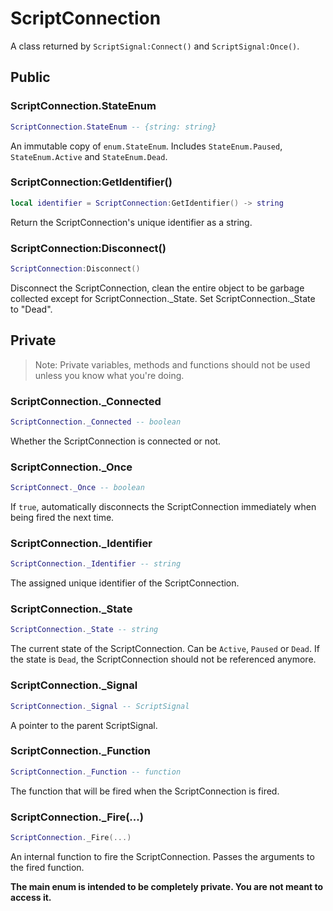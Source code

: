 # ScriptConnection
A class returned by `ScriptSignal:Connect()` and `ScriptSignal:Once()`.

## Public
### ScriptConnection.StateEnum
``` lua
ScriptConnection.StateEnum -- {string: string}
```
An immutable copy of `enum.StateEnum`. Includes `StateEnum.Paused`, `StateEnum.Active` and `StateEnum.Dead`.
### ScriptConnection:GetIdentifier()
``` lua
local identifier = ScriptConnection:GetIdentifier() -> string
```
Return the ScriptConnection's unique identifier as a string.
### ScriptConnection:Disconnect()
``` lua
ScriptConnection:Disconnect()
```
Disconnect the ScriptConnection, clean the entire object to be garbage collected except for ScriptConnection._State. Set ScriptConnection._State to "Dead".

## Private
> Note: Private variables, methods and functions should not be used unless you know what you're doing.
### ScriptConnection._Connected
``` lua
ScriptConnection._Connected -- boolean
```
Whether the ScriptConnection is connected or not.
### ScriptConnection._Once
``` lua
ScriptConnect._Once -- boolean
```
If `true`, automatically disconnects the ScriptConnection immediately when being fired the next time.
### ScriptConnection._Identifier
``` lua
ScriptConnection._Identifier -- string
```
The assigned unique identifier of the ScriptConnection.
### ScriptConnection._State
``` lua
ScriptConnection._State -- string
```
The current state of the ScriptConnection. Can be `Active`, `Paused` or `Dead`. If the state is `Dead`, the ScriptConnection should not be referenced anymore.
### ScriptConnection._Signal
```lua
ScriptConnection._Signal -- ScriptSignal
```
A pointer to the parent ScriptSignal.
### ScriptConnection._Function
``` lua
ScriptConnection._Function -- function
```
The function that will be fired when the ScriptConnection is fired.
### ScriptConnection._Fire(...)
``` lua
ScriptConnection._Fire(...)
```
An internal function to fire the ScriptConnection. Passes the arguments to the fired function.

**The main enum is intended to be completely private. You are not meant to access it.**
